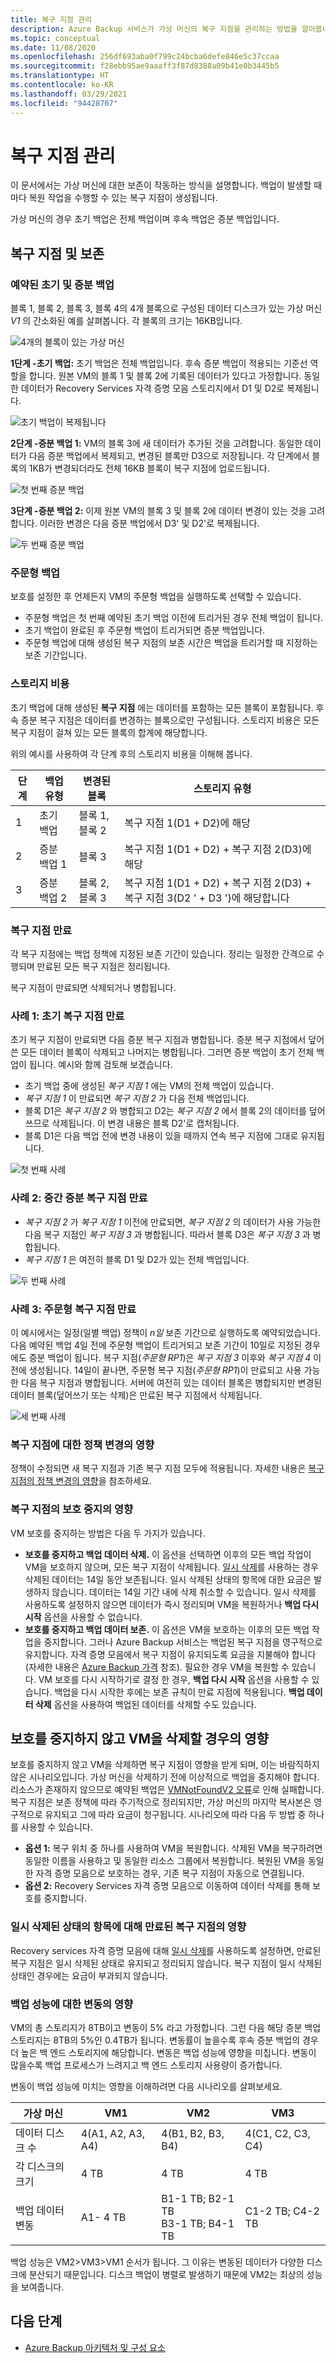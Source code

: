 ```yaml
---
title: 복구 지점 관리
description: Azure Backup 서비스가 가상 머신의 복구 지점을 관리하는 방법을 알아봅니다
ms.topic: conceptual
ms.date: 11/08/2020
ms.openlocfilehash: 256df693aba0f799c24bcba6defe846e5c37ccaa
ms.sourcegitcommit: f28ebb95ae9aaaff3f87d8388a09b41e0b3445b5
ms.translationtype: HT
ms.contentlocale: ko-KR
ms.lasthandoff: 03/29/2021
ms.locfileid: "94428707"
---
```

# <a name="manage-recovery-points"></a>복구 지점 관리

이 문서에서는 가상 머신에 대한 보존이 작동하는 방식을 설명합니다. 백업이 발생할 때마다 복원 작업을 수행할 수 있는 복구 지점이 생성됩니다.

가상 머신의 경우 초기 백업은 전체 백업이며 후속 백업은 증분 백업입니다.

## <a name="recovery-points-and-retention"></a>복구 지점 및 보존

### <a name="scheduled-initial-and-incremental-backup"></a>예약된 초기 및 증분 백업

블록 1, 블록 2, 블록 3, 블록 4의 4개 블록으로 구성된 데이터 디스크가 있는 가상 머신 *V1* 의 간소화된 예를 살펴봅니다. 각 블록의 크기는 16KB입니다.

![4개의 블록이 있는 가상 머신](./media/manage-recovery-points/four-blocks.png)

**1단계 -초기 백업:** 초기 백업은 전체 백업입니다. 후속 증분 백업이 적용되는 기준선 역할을 합니다. 원본 VM의 블록 1 및 블록 2에 기록된 데이터가 있다고 가정합니다. 동일한 데이터가 Recovery Services 자격 증명 모음 스토리지에서 D1 및 D2로 복제됩니다.

![초기 백업이 복제됩니다](./media/manage-recovery-points/initial-backup.png)

**2단계 -증분 백업 1:** VM의 블록 3에 새 데이터가 추가된 것을 고려합니다. 동일한 데이터가 다음 증분 백업에서 복제되고, 변경된 블록만 D3으로 저장됩니다.  각 단계에서 블록의 1KB가 변경되더라도 전체 16KB 블록이 복구 지점에 업로드됩니다.

![첫 번째 증분 백업](./media/manage-recovery-points/first-incremental-backup.png)

**3단계 -증분 백업 2:** 이제 원본 VM의 블록 3 및 블록 2에 데이터 변경이 있는 것을 고려합니다. 이러한 변경은 다음 증분 백업에서 D3' 및 D2'로 복제됩니다.

![두 번째 증분 백업](./media/manage-recovery-points/second-incremental-backup.png)

### <a name="on-demand-backup"></a>주문형 백업

보호를 설정한 후 언제든지 VM의 주문형 백업을 실행하도록 선택할 수 있습니다.

- 주문형 백업은 첫 번째 예약된 초기 백업 이전에 트리거된 경우 전체 백업이 됩니다.
- 초기 백업이 완료된 후 주문형 백업이 트리거되면 증분 백업입니다.
- 주문형 백업에 대해 생성된 복구 지점의 보존 시간은 백업을 트리거할 때 지정하는 보존 기간입니다.

### <a name="storage-cost"></a>스토리지 비용

초기 백업에 대해 생성된 **복구 지점** 에는 데이터를 포함하는 모든 블록이 포함됩니다. 후속 증분 복구 지점은 데이터를 변경하는 블록으로만 구성됩니다. 스토리지 비용은 모든 복구 지점이 걸쳐 있는 모든 블록의 합계에 해당합니다.

위의 예시를 사용하여 각 단계 후의 스토리지 비용을 이해해 봅니다.

|단계  |백업 유형  |변경된 블록  |스토리지 유형 |
|------|---------|---------|---------|
|1     |     초기 백업    | 블록 1, 블록 2        |    복구 지점 1(D1 + D2)에 해당     |
|2     |  증분 백업 1       |  블록 3       |   복구 지점 1(D1 + D2) + 복구 지점 2(D3)에 해당      |
|3     |    증분 백업 2     |    블록 2, 블록 3     |   복구 지점 1(D1 + D2) + 복구 지점 2(D3) + 복구 지점 3(D2 ' + D3 ')에 해당합니다      |

### <a name="recovery-point-expiration"></a>복구 지점 만료

각 복구 지점에는 백업 정책에 지정된 보존 기간이 있습니다. 정리는 일정한 간격으로 수행되며 만료된 모든 복구 지점은 정리됩니다.

복구 지점이 만료되면 삭제되거나 병합됩니다.

### <a name="case-1-initial-recovery-point-expires"></a>사례 1: 초기 복구 지점 만료

초기 복구 지점이 만료되면 다음 증분 복구 지점과 병합됩니다. 증분 복구 지점에서 덮어쓴 모든 데이터 블록이 삭제되고 나머지는 병합됩니다. 그러면 증분 백업이 초기 전체 백업이 됩니다. 예시와 함께 검토해 보겠습니다.

- 초기 백업 중에 생성된 *복구 지점 1* 에는 VM의 전체 백업이 있습니다.
- *복구 지점 1* 이 만료되면 *복구 지점 2* 가 다음 전체 백업입니다.
- 블록 D1은 *복구 지점 2* 와 병합되고 D2는 *복구 지점 2* 에서 블록 2의 데이터를 덮어쓰므로 삭제됩니다. 이 변경 내용은 블록 D2'로 캡처됩니다.
- 블록 D1은 다음 백업 전에 변경 내용이 있을 때까지 연속 복구 지점에 그대로 유지됩니다.

![첫 번째 사례](./media/manage-recovery-points/first-case.png)

### <a name="case-2-in-between-incremental-recovery-point-expires"></a>사례 2: 중간 증분 복구 지점 만료

- *복구 지점 2* 가 *복구 지점 1* 이전에 만료되면, *복구 지점 2* 의 데이터가 사용 가능한 다음 복구 지점인 *복구 지점 3* 과 병합됩니다. 따라서 블록 D3은 *복구 지점 3* 과 병합됩니다.
- *복구 지점 1* 은 여전히 블록 D1 및 D2가 있는 전체 백업입니다.

![두 번째 사례](./media/manage-recovery-points/second-case.png)

### <a name="case-3-on-demand-recovery-point-expires"></a>사례 3: 주문형 복구 지점 만료

이 예시에서는 일정(일별 백업) 정책이 *n일* 보존 기간으로 실행하도록 예약되었습니다.  다음 예약된 백업 4일 전에 주문형 백업이 트리거되고 보존 기간이 10일로 지정된 경우에도 증분 백업이 됩니다. 복구 지점(*주문형 RP1*)은 *복구 지점 3* 이후와 *복구 지점 4* 이전에 생성됩니다.  14일이 끝나면, 주문형 복구 지점(*주문형 RP1*)이 만료되고 사용 가능한 다음 복구 지점과 병합됩니다. 서버에 여전히 있는 데이터 블록은 병합되지만 변경된 데이터 블록(덮어쓰기 또는 삭제)은 만료된 복구 지점에서 삭제됩니다.

![세 번째 사례](./media/manage-recovery-points/third-case.png)

### <a name="impact-of-policy-change-on-recovery-points"></a>복구 지점에 대한 정책 변경의 영향

정책이 수정되면 새 복구 지점과 기존 복구 지점 모두에 적용됩니다. 자세한 내용은 [복구 지점의 정책 변경의 영향](backup-architecture.md#impact-of-policy-change-on-recovery-points)을 참조하세요.

### <a name="impact-of-stop-protection-on-recovery-points"></a>복구 지점의 보호 중지의 영향

VM 보호를 중지하는 방법은 다음 두 가지가 있습니다.

- **보호를 중지하고 백업 데이터 삭제.** 이 옵션을 선택하면 이후의 모든 백업 작업이 VM을 보호하지 않으며, 모든 복구 지점이 삭제됩니다. [일시 삭제](backup-azure-security-feature-cloud.md)를 사용하는 경우 삭제된 데이터는 14일 동안 보존됩니다. 일시 삭제된 상태의 항목에 대한 요금은 발생하지 않습니다. 데이터는 14일 기간 내에 삭제 취소할 수 있습니다. 일시 삭제를 사용하도록 설정하지 않으면 데이터가 즉시 정리되며 VM을 복원하거나 **백업 다시 시작** 옵션을 사용할 수 없습니다.
- **보호를 중지하고 백업 데이터 보존.** 이 옵션은 VM을 보호하는 이후의 모든 백업 작업을 중지합니다. 그러나 Azure Backup 서비스는 백업된 복구 지점을 영구적으로 유지합니다. 자격 증명 모음에서 복구 지점이 유지되도록 요금을 지불해야 합니다(자세한 내용은 [Azure Backup 가격](https://azure.microsoft.com/pricing/details/backup/) 참조). 필요한 경우 VM을 복원할 수 있습니다. VM 보호를 다시 시작하기로 결정 한 경우, **백업 다시 시작** 옵션을 사용할 수 있습니다. 백업을 다시 시작한 후에는 보존 규칙이 만료 지점에 적용됩니다. **백업 데이터 삭제** 옵션을 사용하여 백업된 데이터를 삭제할 수도 있습니다.

## <a name="impact-of-deleting-a-vm-without-stop-protection"></a>보호를 중지하지 않고 VM을 삭제할 경우의 영향

보호를 중지하지 않고 VM을 삭제하면 복구 지점이 영향을 받게 되며, 이는 바람직하지 않은 시나리오입니다. 가상 머신을 삭제하기 전에 이상적으로 백업을 중지해야 합니다. 리소스가 존재하지 않으므로 예약된 백업은 [VMNotFoundV2 오류](backup-azure-vms-troubleshoot.md#320001-resourcenotfound---could-not-perform-the-operation-as-vm-no-longer-exists--400094-bcmv2vmnotfound---the-virtual-machine-doesnt-exist--an-azure-virtual-machine-wasnt-found)로 인해 실패합니다. 복구 지점은 보존 정책에 따라 주기적으로 정리되지만, 가상 머신의 마지막 복사본은 영구적으로 유지되고 그에 따라 요금이 청구됩니다. 시나리오에 따라 다음 두 방법 중 하나를 사용할 수 있습니다.

- **옵션 1:** 복구 위치 중 하나를 사용하여 VM을 복원합니다. 삭제된 VM을 복구하려면 동일한 이름을 사용하고 및 동일한 리소스 그룹에서 복원합니다. 복원된 VM을 동일한 자격 증명 모음으로 보호하는 경우, 기존 복구 지점이 자동으로 연결됩니다.
- **옵션 2:** Recovery Services 자격 증명 모음으로 이동하여 데이터 삭제를 통해 보호를 중지합니다.

### <a name="impact-of-expired-recovery-points-for-items-in-soft-deleted-state"></a>일시 삭제된 상태의 항목에 대해 만료된 복구 지점의 영향

Recovery services 자격 증명 모음에 대해 [일시 삭제](backup-azure-security-feature-cloud.md)를 사용하도록 설정하면, 만료된 복구 지점은 일시 삭제된 상태로 유지되고 정리되지 않습니다. 복구 지점이 일시 삭제된 상태인 경우에는 요금이 부과되지 않습니다.

### <a name="impact-of-churn-on-backup-performance"></a>백업 성능에 대한 변동의 영향

VM의 총 스토리지가 8TB이고 변동이 5% 라고 가정합니다. 그런 다음 해당 증분 백업 스토리지는 8TB의 5%인 0.4TB가 됩니다. 변동률이 높을수록 후속 증분 백업의 경우 더 높은 백 엔드 스토리지에 해당합니다. 변동은 백업 성능에 영향을 미칩니다. 변동이 많을수록 백업 프로세스가 느려지고 백 엔드 스토리지 사용량이 증가합니다.

변동이 백업 성능에 미치는 영향을 이해하려면 다음 시나리오를 살펴보세요.

|가상 머신  |VM1  |VM2  |VM3  |
|---------|---------|---------|---------|
|데이터 디스크 수    | 4(A1, A2, A3, A4)        | 4(B1, B2, B3, B4)        |  4(C1, C2, C3, C4)       |
|각 디스크의 크기   |      4 TB   | 4 TB        |  4 TB       |
|백업 데이터 변동    |   A1- 4 TB      | B1-1 TB; B2-1 TB <br> B3-1 TB; B4-1 TB  |   C1-2 TB; C4-2 TB      |

백업 성능은 VM2>VM3>VM1 순서가 됩니다. 그 이유는 변동된 데이터가 다양한 디스크에 분산되기 때문입니다. 디스크 백업이 병렬로 발생하기 때문에 VM2는 최상의 성능을 보여줍니다.

## <a name="next-steps"></a>다음 단계

- [Azure Backup 아키텍처 및 구성 요소](backup-architecture.md)
